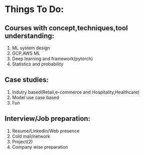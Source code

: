 # Things To Do:

## Courses with concept,techniques,tool understanding:
1. ML system design
2. GCP,AWS ML
3. Deep learning and framework(pytorch)
4. Statistics and probability

## Case studies:
1. Indutry based(Retail,e-commerce and Hospitality,Healthcare)
2. Model use case based
3. Fun

## Interview/Job preparation:
1. Resume/Linkedin/Web presence
2. Cold mail/network
3. Project(2)
4. Company wise preparation
